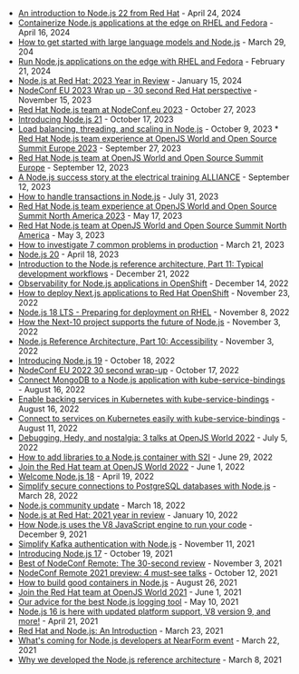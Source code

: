 * [An introduction to Node.js 22 from Red Hat](https://www.redhat.com/en/blog/introduction-nodejs-22-from-red-hat) - April 24, 2024
* [Containerize Node.js applications at the edge on RHEL and Fedora](https://developers.redhat.com/articles/2024/04/16/containerize-nodejs-applications-edge-rhel-and-fedora)  - April 16, 2024
* [How to get started with large language models and Node.js]( https://developers.redhat.com/learning/learn:openshift:how-get-started-large-language-models-and-nodejs) - March 29, 204
* [Run Node.js applications on the edge with RHEL and Fedora](https://developers.redhat.com/articles/2024/02/21/run-nodejs-applications-edge-rhel-and-fedora) -   February 21, 2024
* [Node.js at Red Hat: 2023 Year in Review](https://developers.redhat.com/blog/2024/01/15/nodejs-red-hat-2023-year-review) - January 15, 2024
* [NodeConf EU 2023 Wrap up - 30 second Red Hat perspective](https://developers.redhat.com/blog/2023/11/15/nodeconf-eu-2023-wrap-30-second-red-hat-perspective) -  November 15, 2023
* [Red Hat Node.js team at NodeConf.eu 2023](https://developers.redhat.com/blog/2023/10/27/red-hat-nodejs-team-nodeconfeu-2023) - October 27, 2023
 * [Introducing Node.js 21](https://www.redhat.com/en/blog/introducing-nodejs-21) - October 17, 2023
* [Load balancing, threading, and scaling in Node.js](https://developers.redhat.com/articles/2023/10/09/load-balancing-threading-and-scaling-nodejs) - October 9, 2023
​​​​​​​* [Red Hat Node.js team experience at OpenJS World and Open Source Summit Europe 2023](https://developers.redhat.com/blog/2023/09/27/red-hat-nodejs-team-experience-openjs-world-and-open-source-summit-europe-2023) - September 27, 2023
* [Red Hat Node.js team at OpenJS World and Open Source Summit Europe](https://developers.redhat.com/blog/2023/09/12/red-hat-nodejs-team-openjs-world-and-open-source-summit-europe) - September 12, 2023
* [A Node.js success story at the electrical training ALLIANCE](https://developers.redhat.com/articles/2023/09/12/nodejs-success-story-electrical-training-alliance) - September 12, 2023
* [How to handle transactions in Node.js](https://developers.redhat.com/articles/2023/07/31/how-handle-transactions-nodejs-reference-architecture) - July 31, 2023
* [Red Hat Node.js team experience at OpenJS World and Open Source Summit North America 2023](https://developers.redhat.com/blog/2023/05/17/red-hat-nodejs-team-experience-openjs-world-and-open-source-summit-north-america) - May 17, 2023
* [Red Hat Node.js team at OpenJS World and Open Source Summit North America](https://developers.redhat.com/blog/2023/05/03/red-hat-nodejs-team-openjs-world-and-open-source-summit-north-america-0) - May 3, 2023
* [How to investigate 7 common problems in production](https://developers.redhat.com/articles/2023/03/21/how-investigate-7-common-problems-production) - March 21, 2023
* [Node.js 20](https://www.redhat.com/en/blog/nodejs-20) - April 18, 2023
* [Introduction to the Node.js reference architecture, Part 11: Typical development workflows](https://developers.redhat.com/articles/2022/12/21/typical-development-workflows) - December 21, 2022
* [Observability for Node.js applications in OpenShift](https://developers.redhat.com/blog/2022/12/14/observability-nodejs-applications-openshift) - December 14, 2022
* [How to deploy Next.js applications to Red Hat OpenShift](https://developers.redhat.com/articles/2022/11/23/how-deploy-nextjs-applications-red-hat-openshift) - November 23, 2022
* [Node.js 18 LTS - Preparing for deployment on RHEL](https://developers.redhat.com/blog/2022/11/08/nodejs-18-lts-preparing-deployment-rhel) -     November 8, 2022
* [How the Next-10 project supports the future of Node.js](https://developers.redhat.com/articles/2022/11/03/how-next-10-project-supports-future-nodejs) - November 3, 2022
* [Node.js Reference Architecture, Part 10: Accessibility](https://developers.redhat.com/articles/2022/11/03/nodejs-reference-architecture-part-10-accessibility) - November 3, 2022
* [Introducing Node.js 19](https://www.redhat.com/en/blog/introducing-nodejs-19) - October 18, 2022
* [NodeConf EU 2022 30 second wrap-up](https://developers.redhat.com/blog/2022/10/17/nodeconf-eu-2022-30-second-wrap) - October 17, 2022
* [Connect MongoDB to a Node.js application with kube-service-bindings](https://developers.redhat.com/articles/2022/08/16/connect-mongodb-nodejs-application-kube-service-bindings) - August 16, 2022
* [Enable backing services in Kubernetes with kube-service-bindings](https://developers.redhat.com/articles/2022/08/16/enable-backing-services-kubernetes-kube-service-bindings) - August 16, 2022
* [Connect to services on Kubernetes easily with kube-service-bindings](https://developers.redhat.com/articles/2022/08/11/connect-services-kubernetes-easily-kube-service-bindings) - August 11, 2022
* [Debugging, Hedy, and nostalgia: 3 talks at OpenJS World 2022](https://developers.redhat.com/articles/2022/07/05/debugging-hedy-and-nostalgia-3-talks-openjs-world-2022) - July 5, 2022
* [How to add libraries to a Node.js container with S2I](https://developers.redhat.com/articles/2022/06/29/how-add-libraries-nodejs-container-s2i) - June 29, 2022
* [Join the Red Hat team at OpenJS World 2022](https://developers.redhat.com/articles/2022/06/01/join-red-hat-team-openjs-world-2022) - June 1, 2022
* [Welcome Node.js 18](https://www.redhat.com/en/blog/welcome-nodejs-18) -  April 19, 2022
* [Simplify secure connections to PostgreSQL databases with Node.js](https://developers.redhat.com/articles/2022/03/28/simplify-secure-connections-postgresql-databases-nodejs) - March 28, 2022
* [Node.js community update](https://developers.redhat.com/articles/2022/03/18/nodejs-community-update) -  March 18, 2022
* [Node.js at Red Hat: 2021 year in review](https://developers.redhat.com/articles/2022/01/10/nodejs-red-hat-2021-year-review) - January 10, 2022
* [How Node.js uses the V8 JavaScript engine to run your code](https://developers.redhat.com/articles/2021/12/09/how-nodejs-uses-v8-javascript-engine-run-your-code) - December 9, 2021
* [Simplify Kafka authentication with Node.js](https://developers.redhat.com/articles/2021/11/11/simplify-kafka-authentication-nodejs) -  November 11, 2021
* [Introducing Node.js 17](https://www.redhat.com/en/blog/introducing-nodejs-17) - October 19, 2021
* [Best of NodeConf Remote: The 30-second review](https://developers.redhat.com/articles/2021/11/03/best-nodeconf-remote-30-second-review) -  November 3, 2021
* [NodeConf Remote 2021 preview: 4 must-see talks](https://developers.redhat.com/articles/2021/10/12/nodeconf-remote-2021-preview-4-must-see-talks) - October 12, 2021
* [How to build good containers in Node.js](https://developers.redhat.com/articles/2021/08/26/introduction-nodejs-reference-architecture-part-5-building-good-containers) - August 26, 2021
* [Join the Red Hat team at OpenJS World 2021](https://developers.redhat.com/articles/2021/06/01/join-red-hat-team-openjs-world-2021) -  June 1, 2021
* [Our advice for the best Node.js logging tool](https://developers.redhat.com/articles/2021/05/10/introduction-nodejs-reference-architecture-part-2-logging-nodejs) - May 10, 2021
* [Node.js 16 is here with updated platform support, V8 version 9, and more!](https://www.redhat.com/en/blog/nodejs-16-here-updated-platform-support-v8-version-9-and-more) - April 21, 2021
* [Red Hat and Node.js: An Introduction](https://www.redhat.com/en/blog/red-hat-and-nodejs-introduction) -  March 23, 2021
* [What's coming for Node.js developers at NearForm event](https://developers.redhat.com/blog/2021/03/23/whats-coming-for-node-js-developers-at-nearform-event) - March 22, 2021
* [Why we developed the Node.js reference architecture](https://developers.redhat.com/blog/2021/03/08/introduction-to-the-node-js-reference-architecture-part-1-overview) - March 8, 2021
